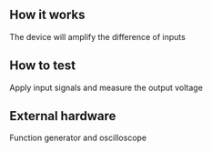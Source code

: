 <!---

This file is used to generate your project datasheet. Please fill in the information below and delete any unused
sections.

You can also include images in this folder and reference them in the markdown. Each image must be less than
512 kb in size, and the combined size of all images must be less than 1 MB.
-->

## How it works

The device will amplify the difference of inputs

## How to test

Apply input signals and measure the output voltage

## External hardware

Function generator and oscilloscope 
